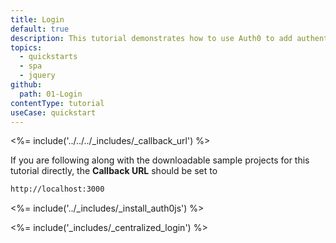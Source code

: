 ```yaml
---
title: Login
default: true
description: This tutorial demonstrates how to use Auth0 to add authentication and authorization to your web app.
topics:
  - quickstarts
  - spa
  - jquery
github:
  path: 01-Login
contentType: tutorial
useCase: quickstart
---
```

<%= include('../../../_includes/_callback_url') %>

If you are following along with the downloadable sample projects for this tutorial directly, the **Callback URL** should be set to

```bash
http://localhost:3000
```

<%= include('../_includes/_install_auth0js') %>

<%= include('_includes/_centralized_login') %>
